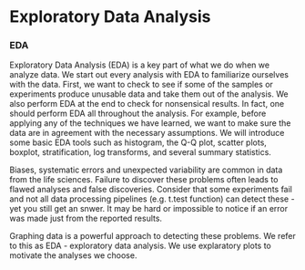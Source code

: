 Exploratory Data Analysis
================

### EDA

Exploratory Data Analysis (EDA) is a key part of what we do when we analyze data. We start out every analysis with EDA to familiarize ourselves with the data. First, we want to check to see if some of the samples or experiments produce unusable data and take them out of the analysis. We also perform EDA at the end to check for nonsensical results. In fact, one should perform EDA all throughout the analysis. For example, before applying any of the techniques we have learned, we want to make sure the data are in agreement with the necessary assumptions. We will introduce some basic EDA tools such as histogram, the Q-Q plot, scatter plots, boxplot, stratification, log transforms, and several summary statistics.

Biases, systematic errors and unexpected variability are common in data from the life sciences. Failure to discover these problems often leads to flawed analyses and false discoveries. Consider that some experiments fail and not all data processing pipelines (e.g. t.test function) can detect these - yet you still get an snwer. It may be hard or impossible to notice if an error was made just from the reported results.

Graphing data is a powerful approach to detecting these problems. We refer to this as EDA - exploratory data analysis. We use explaratory plots to motivate the analyses we choose.
